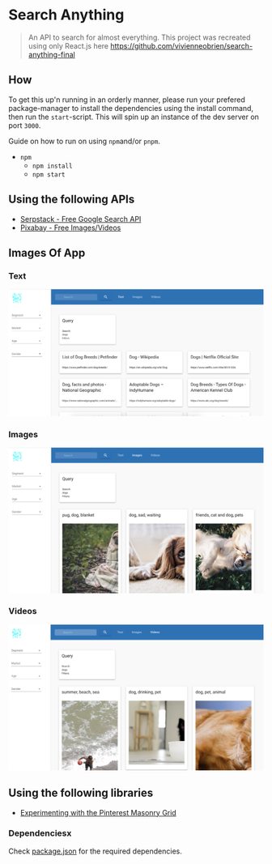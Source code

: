# Search Anything

> An API to search for almost everything. This project was recreated using only React.js here https://github.com/vivienneobrien/search-anything-final

## How

To get this up'n running in an orderly manner, please run your prefered package-manager to install the dependencies using the install command, then run the `start`-script. This will spin up an instance of the dev server on port `3000`.

Guide on how to run on using `npm`and/or `pnpm`.

- `npm`
  - `npm install`
  - `npm start`

## Using the following APIs

- [Serpstack - Free Google Search API](https://serpstack.com/)
- [Pixabay - Free Images/Videos](https://pixabay.com/)

## Images Of App

### Text

![Text](src/assets/images_of_app/text.png)

### Images

![Images](src/assets/images_of_app/images.png)

### Videos

![Videos](src/assets/images_of_app/videos.png)

## Using the following libraries

- [Experimenting with the Pinterest Masonry Grid](https://www.npmjs.com/package/react-masonry-css)

### Dependenciesx

Check [package.json](package.json) for the required dependencies.
